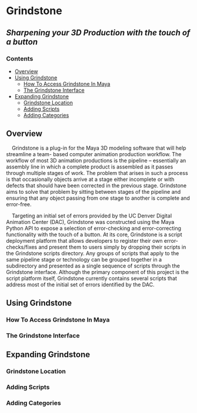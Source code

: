 # Grindstone
## *Sharpening your 3D Production with the touch of a button*


### Contents
- [Overview](https://github.com/sadams115/Grindstone/blob/master/README.md#overview)
- [Using Grindstone](https://github.com/sadams115/Grindstone/blob/master/README.md#using-grindstone)
  - [How To Access Grindstone In Maya](https://github.com/sadams115/Grindstone/blob/master/README.md#how-to-access-grindstone-in-maya)
  - [The Grindstone Interface](https://github.com/sadams115/Grindstone/blob/master/README.md#the-grindstone-interface)
- [Expanding Grindstone](https://github.com/sadams115/Grindstone/blob/master/README.md#expanding-grindstone)
  - [Grindstone Location](https://github.com/sadams115/Grindstone/blob/master/README.md#grindstone-location)
  - [Adding Scripts](https://github.com/sadams115/Grindstone/blob/master/README.md#adding-scripts)
  - [Adding Categories](https://github.com/sadams115/Grindstone/blob/master/README.md#adding-categories)

## Overview
&nbsp;&nbsp;&nbsp;&nbsp;Grindstone is a plug-in for the Maya 3D modeling software that will help streamline a team- based 
computer animation production workflow. The workflow of most 3D animation productions is the 
pipeline – essentially an assembly line in which a complete product is assembled as it passes 
through multiple stages of work. The problem that arises in such a process is that occasionally 
objects arrive at a stage either incomplete or with defects that should have been corrected in the 
previous stage. Grindstone aims to solve that problem by sitting between stages of the pipeline and 
ensuring that any object passing from one stage to another is complete and error-free.

&nbsp;&nbsp;&nbsp;&nbsp;Targeting an initial set of errors provided by the UC Denver Digital Animation Center (DAC), 
Grindstone was constructed using the Maya Python API to expose a selection of error-checking and 
error-correcting functionality with the touch of a button. At its core, Grindstone is a script 
deployment platform that allows developers to register their own error-checks/fixes and present 
them to users simply by dropping their scripts in the Grindstone scripts directory. Any groups of 
scripts that apply to the same pipeline stage or technology can be grouped together in a 
subdirectory and presented as a single sequence of scripts through the Grindstone interface.
Although the primary component of this project is the script platform itself, Grindstone currently
contains several scripts that address most of the initial set of errors identified by the DAC.



## Using Grindstone

### How To Access Grindstone In Maya

### The Grindstone Interface


## Expanding Grindstone

### Grindstone Location

### Adding Scripts

### Adding Categories
